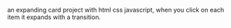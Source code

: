 an expanding card project with html css javascript,
when you click on each item it expands with a transition.
